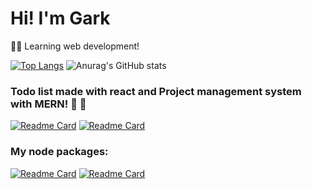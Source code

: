 # Hi! I'm Gark
🙋‍♂️ Learning web development!

[![Top Langs](https://github-readme-stats.vercel.app/api/top-langs/?username=garkgodwin&hide=scss,css,html,less&theme=dracula)](https://github.com/garkgodwin)  ![Anurag's GitHub stats](https://github-readme-stats.vercel.app/api?username=garkgodwin&theme=dracula)


### Todo list made with react and Project management system with MERN! :woozy_face: :face_with_thermometer:
[![Readme Card](https://github-readme-stats.vercel.app/api/pin/?username=garkgodwin&repo=react-todo-list&theme=dracula)](https://github.com/garkgodwin/react-todo-list)  [![Readme Card](https://github-readme-stats.vercel.app/api/pin/?username=garkgodwin&repo=mern-pms&theme=dracula)](https://github.com/garkgodwin/mern-pms)

### My node packages: 
[![Readme Card](https://github-readme-stats.vercel.app/api/pin/?username=garkgodwin&repo=react-starter-pack&theme=dracula)](https://github.com/garkgodwin/react-starter-pack) [![Readme Card](https://github-readme-stats.vercel.app/api/pin/?username=garkgodwin&repo=javascript-validations&theme=dracula)](https://github.com/garkgodwin/javascript-validations)

